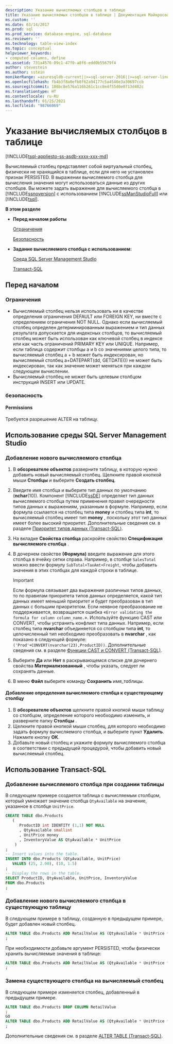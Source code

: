 ```yaml
---
description: Указание вычисляемых столбцов в таблице
title: Указание вычисляемых столбцов в таблице | Документация Майкрософт
ms.custom: ''
ms.date: 03/14/2017
ms.prod: sql
ms.prod_service: database-engine, sql-database
ms.reviewer: ''
ms.technology: table-view-index
ms.topic: conceptual
helpviewer_keywords:
- computed columns, define
ms.assetid: 731a4576-09c1-47f0-a8f6-edd0b55679f4
author: stevestein
ms.author: sstein
monikerRange: =azuresqldb-current||>=sql-server-2016||>=sql-server-linux-2017||=azuresqldb-mi-current
ms.openlocfilehash: fb4b3f8a0efb8f62a94177c5a4546e3a30697ccb
ms.sourcegitcommit: 108bc8e576a116b261c1cc8e4f55d0e0713d402c
ms.translationtype: HT
ms.contentlocale: ru-RU
ms.lasthandoff: 01/25/2021
ms.locfileid: "98766069"
---
```

# <a name="specify-computed-columns-in-a-table"></a>Указание вычисляемых столбцов в таблице

[!INCLUDE[tsql-appliesto-ss-asdb-xxxx-xxx-md](../../includes/applies-to-version/sql-asdb.md)]

Вычисляемый столбец представляет собой виртуальный столбец, физически не хранящийся в таблице, если для него не установлен признак PERSISTED. В выражении вычисляемого столбца для вычисления значения могут использоваться данные из других столбцов. Вы можете задать выражение для вычисляемого столбца в [!INCLUDE[ssnoversion](../../includes/ssnoversion-md.md)] с использованием [!INCLUDE[ssManStudioFull](../../includes/ssmanstudiofull-md.md)] или [!INCLUDE[tsql](../../includes/tsql-md.md)].

**В этом разделе**

- **Перед началом работы**

   [Ограничения](#Limitations)

   [Безопасность](#Security)

- **Задание вычисляемого столбца с использованием:**

   [Среда SQL Server Management Studio](#SSMSProcedure)

   [Transact-SQL](#TsqlProcedure)

## <a name="before-you-begin"></a><a name="BeforeYouBegin"></a> Перед началом

### <a name="limitations-and-restrictions"></a><a name="Limitations"></a> Ограничения

- Вычисляемый столбец нельзя использовать ни в качестве определения ограничения DEFAULT или FOREIGN KEY, ни вместе с определением ограничения NOT NULL. Однако если вычисляемый столбец определен детерминированным выражением и тип данных результата допускается для индексных столбцов, то вычисляемый столбец может быть использован как ключевой столбец в индексе или как часть ограничений PRIMARY KEY или UNIQUE. Например, если таблица содержит столбцы a и b со значениями целого типа, то вычисляемый столбец a + b может быть индексирован, но вычисляемый столбец a+DATEPART(dd, GETDATE()) не может быть индексирован, так как значение может меняться при каждом следующем вычислении.
- Вычисляемый столбец не может быть целевым столбцом инструкций INSERT или UPDATE.

### <a name="security"></a><a name="Security"></a> безопасность

#### <a name="permissions"></a><a name="Permissions"></a> Permissions

Требуется разрешение ALTER на таблицу.

## <a name="using-sql-server-management-studio"></a><a name="SSMSProcedure"></a> Использование среды SQL Server Management Studio

### <a name="to-add-a-new-computed-column"></a><a name="NewColumn"></a> Добавление нового вычисляемого столбца

1. В **обозревателе объектов** разверните таблицу, в которую нужно добавить новый вычисляемый столбец. Щелкните правой кнопкой мыши **Столбцы** и выберите **Создать столбец**.
2. Введите имя столбца и выберите тип данных по умолчанию (**nchar**(10)). Компонент [!INCLUDE[ssDE](../../includes/ssde-md.md)] определяет тип данных вычисляемого столбца путем применения правил очередности типов данных к выражениям, указанным в формуле. Например, если формула ссылается на столбец типа **money** и столбец типа **int**, то вычисляемый столбец имеет тип **money** , поскольку этот тип данных имеет более высокий приоритет. Дополнительные сведения см. в разделе [Приоритет типов данных (Transact-SQL)](../../t-sql/data-types/data-type-precedence-transact-sql.md).
3. На вкладке **Свойства столбца** раскройте свойство **Спецификация вычисляемого столбца** .
4. В дочернем свойстве **(Формула)** введите выражение для этого столбца в ячейку сетки справа. Например, в столбце `SalesTotal` можно ввести формулу `SubTotal+TaxAmt+Freight`, чтобы добавить значения в этих столбцах для каждой строки в таблице.

   > [!IMPORTANT]
   > Если формула связывает два выражения различных типов данных, то по правилам приоритета типов данных определяется, какой тип данных имеет меньший приоритет и будет преобразован в тип данных с большим приоритетом. Если неявное преобразование не поддерживается, возвращается ошибка «`Error validating the formula for column column_name.`». Используйте функцию CAST или CONVERT, чтобы устранить конфликт типа данных. Например, если столбец типа **nvarchar** объединяется со столбцом типа **int**, то целочисленный тип необходимо преобразовать в **nvarchar** , как показано в следующей формуле: `('Prod'+CONVERT(nvarchar(23),ProductID))`. Дополнительные сведения см. в разделе [Функции CAST и CONVERT (Transact-SQL)](../../t-sql/functions/cast-and-convert-transact-sql.md).

5. Выберите **Да** или **Нет** в раскрывающемся списке для дочернего свойства **Материализованный** , чтобы указать, следует ли сохранять данные.

6. В меню **Файл** выберите команду **Сохранить** _имя_таблицы_.

#### <a name="to-add-a-computed-column-definition-to-an-existing-column"></a>Добавление определения вычисляемого столбца к существующему столбцу

1. В **обозревателе объектов** щелкните правой кнопкой мыши таблицу со столбцом, определение которого необходимо изменить, и разверните папку **Столбцы** .
2. Щелкните правой кнопкой мыши столбец, для которого необходимо задать формулу вычисляемого столбца, и выберите пункт **Удалить**. Нажмите кнопку **ОК**.
3. Добавьте новый столбец и укажите формулу вычисляемого столбца в соответствии с предыдущей процедурой, чтобы добавить новый вычисляемый столбец.

## <a name="using-transact-sql"></a><a name="TsqlProcedure"></a> Использование Transact-SQL

### <a name="to-add-a-computed-column-when-creating-a-table"></a>Добавление вычисляемого столбца при создании таблицы

В следующем примере создается таблица с вычисляемым столбцом, который умножает значение столбца `QtyAvailable` на значение, указанное в столбце `UnitPrice`.

```sql
CREATE TABLE dbo.Products
   (
      ProductID int IDENTITY (1,1) NOT NULL
      , QtyAvailable smallint
      , UnitPrice money
      , InventoryValue AS QtyAvailable * UnitPrice
    )
;
-- Insert values into the table.
INSERT INTO dbo.Products (QtyAvailable, UnitPrice)
   VALUES (25, 2.00), (10, 1.5)
;
-- Display the rows in the table.
SELECT ProductID, QtyAvailable, UnitPrice, InventoryValue
FROM dbo.Products
;
```

### <a name="to-add-a-new-computed-column-to-an-existing-table"></a>Добавление нового вычисляемого столбца в существующую таблицу

В следующем примере в таблицу, созданную в предыдущем примере, будет добавлен новый столбец.

```sql
ALTER TABLE dbo.Products ADD RetailValue AS (QtyAvailable * UnitPrice * 1.5)
;
```

При необходимости добавьте аргумент PERSISTED, чтобы физически хранить вычисляемые значения в таблице:

```sql
ALTER TABLE dbo.Products ADD RetailValue AS (QtyAvailable * UnitPrice * 1.5) PERSISTED
;
```

### <a name="to-change-an-existing-column-to-a-computed-column"></a>Замена существующего столбца на вычисляемый столбец

В следующем примере изменяется столбец, добавленный в предыдущем примере.

```sql
ALTER TABLE dbo.Products DROP COLUMN RetailValue
;
GO
ALTER TABLE dbo.Products ADD RetailValue AS (QtyAvailable * UnitPrice * 1.5)
;
```

Дополнительные сведения см. в разделе [ALTER TABLE (Transact-SQL)](../../t-sql/statements/alter-table-transact-sql.md).
